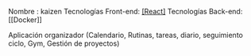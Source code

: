 Nombre : kaizen
Tecnologías Front-end: [[React]]([[TypeScript]])
Tecnologías Back-end:[[Docker]]

Aplicación organizador (Calendario, Rutinas, tareas, diario, seguimiento ciclo, Gym, Gestión de proyectos)
